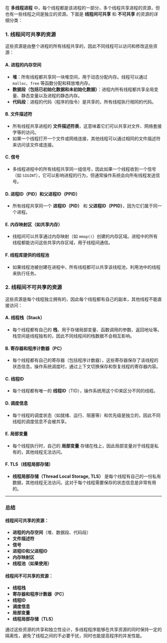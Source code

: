 在 **多线程进程** 中，每个线程都是该进程的一部分，多个线程共享进程的资源，但也有一些线程之间是独立的资源。下面是 **线程间可共享** 和 **不可共享** 的资源的详细分类：

### 1. **线程间可共享的资源**
这些资源是由整个进程的所有线程共享的，因此不同线程可以访问和修改这些资源：

#### A. **进程的内存空间**
- **堆**：所有线程都共享同一块堆空间，用于动态分配内存。线程可以通过 `malloc`、`free` 等函数分配和释放堆内存。
- **数据段（包括已初始化数据和未初始化数据）**：进程内所有线程都共享全局变量、静态变量以及进程的静态内存。
- **代码段**：进程的代码（程序的指令）是共享的，所有线程执行相同的代码。
  
#### B. **文件描述符**
- 所有线程共享进程的 **文件描述符表**，这意味着它们可以共享对文件、网络套接字等的访问。
- 如果一个线程打开一个文件或网络连接，其他线程可以通过相同的文件描述符来访问该文件或连接。

#### C. **信号**
- 多线程进程中的所有线程共享同一组信号，因此如果一个线程收到一个信号（如 `SIGINT`），它可以影响进程的行为，但通常操作系统会向所有线程发送信号。

#### D. **进程ID（PID）和父进程ID（PPID）**
- 所有线程共享同一个 **进程ID（PID）** 和 **父进程ID（PPID）**，因为它们属于同一个进程。

#### E. **内存映射区（如共享内存）**
- 线程间可以共享通过内存映射（如 `mmap()`）创建的内存区域。进程中的所有线程都能访问这些共享内存区域，用于线程间通信。

#### F. **线程库提供的线程池**
- 如果线程池被创建在进程中，所有线程都可以共享该线程池，利用池中的线程来执行任务。

### 2. **线程间不可共享的资源**
这些资源是每个线程独立拥有的，因此每个线程都有自己的副本，其他线程不能直接访问：

#### A. **线程栈（Stack）**
- 每个线程都有自己的 **栈**，用于存储局部变量、函数调用的参数、返回地址等。栈空间是线程独有的，因此不同线程间的栈数据不会相互影响。

#### B. **寄存器和程序计数器（PC）**
- 每个线程都有自己的寄存器（包括程序计数器），这些寄存器保存了该线程的状态信息。操作系统调度时，通过上下文切换保存和恢复线程的寄存器内容。

#### C. **线程ID**
- 每个线程都有唯一的 **线程ID**（TID），操作系统用这个ID来区分不同的线程。

#### D. **调度信息**
- 每个线程的调度状态（如就绪、运行、阻塞等）和优先级是独立的，因此不同线程的调度信息不会被共享。

#### E. **局部变量**
- 每个线程执行时，自己的 **局部变量** 存储在栈上，因此局部变量对于线程是私有的，其他线程无法访问。

#### F. **TLS（线程局部存储）**
- **线程局部存储（Thread Local Storage, TLS）** 是每个线程有自己的一份私有数据，其他线程无法访问。这对于每个线程需要保存的状态信息是非常有用的。

---

### 总结

#### **线程间可共享的资源**：
- **进程的内存空间**（堆、数据段、代码段）
- **文件描述符**
- **信号**
- **进程ID和父进程ID**
- **内存映射区**
- **线程池（如果使用）**

#### **线程间不可共享的资源**：
- **线程栈**
- **寄存器和程序计数器（PC）**
- **线程ID**
- **调度信息**
- **局部变量**
- **线程局部存储（TLS）**

通过这些资源的共享和独立性设计，多线程程序能够在共享资源的同时保持一定的隔离性，避免了线程之间的不必要干扰，同时也能提高程序的并发性能。